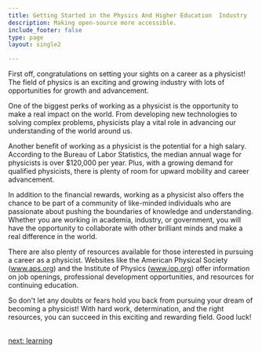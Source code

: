 ```yaml
---
title: Getting Started in the Physics And Higher Education  Industry
description: Making open-source more accessible.
include_footer: false
type: page
layout: single2

---
```


<p>
First off, congratulations on setting your sights on a career as a physicist! The field of physics is an exciting and growing industry with lots of opportunities for growth and advancement.

One of the biggest perks of working as a physicist is the opportunity to make a real impact on the world. From developing new technologies to solving complex problems, physicists play a vital role in advancing our understanding of the world around us.

Another benefit of working as a physicist is the potential for a high salary. According to the Bureau of Labor Statistics, the median annual wage for physicists is over $120,000 per year. Plus, with a growing demand for qualified physicists, there is plenty of room for upward mobility and career advancement.

In addition to the financial rewards, working as a physicist also offers the chance to be part of a community of like-minded individuals who are passionate about pushing the boundaries of knowledge and understanding. Whether you are working in academia, industry, or government, you will have the opportunity to collaborate with other brilliant minds and make a real difference in the world.

There are also plenty of resources available for those interested in pursuing a career as a physicist. Websites like the American Physical Society (www.aps.org) and the Institute of Physics (www.iop.org) offer information on job openings, professional development opportunities, and resources for continuing education.

So don't let any doubts or fears hold you back from pursuing your dream of becoming a physicist! With hard work, determination, and the right resources, you can succeed in this exciting and rewarding field. Good luck!

<br>
<a href="https://workdojos.com/physicist/learning">next: learning</a>
</p>